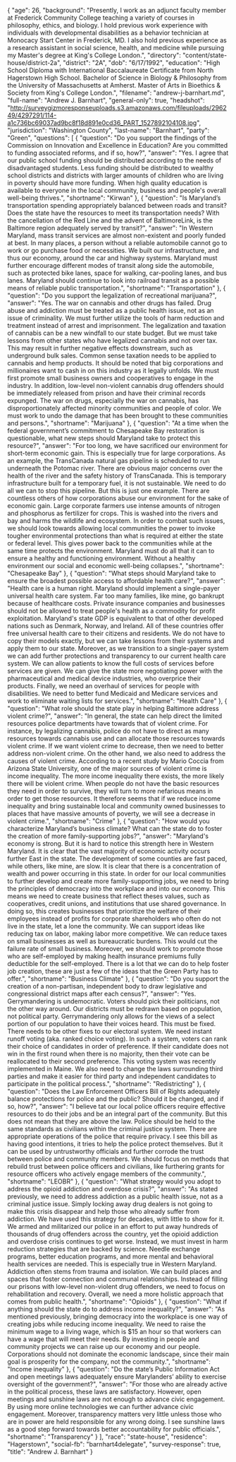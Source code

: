 {
  "age": 26,
  "background": "Presently, I work as an adjunct faculty member at Frederick Community College teaching a variety of courses in philosophy, ethics, and biology.  I hold previous work experience with individuals with developmental disabilities as a behavior technician at Monocacy Start Center in Frederick, MD.  I also hold previous experience as a research assistant in social science, health, and medicine while pursuing my Master's degree at King's College London.",
  "directory": "content/state-house/district-2a",
  "district": "2A",
  "dob": "6/17/1992",
  "education": "High School Diploma with International Baccalaureate Certificate from North Hagerstown High School.  Bachelor of Science in Biology & Philosophy from the University of Massachusetts at Amherst.  Master of Arts in Bioethics & Society from King's College London.",
  "filename": "andrew-j-barnhart.md",
  "full-name": "Andrew J. Barnhart",
  "general-only": true,
  "headshot": "http://surveygizmoresponseuploads.s3.amazonaws.com/fileuploads/296249/4297291/114-a1c736bc69037ad9bc8f18d891e0cd36_PART_1527892104108.jpg",
  "jurisdiction": "Washington County",
  "last-name": "Barnhart",
  "party": "Green",
  "questions": [
    {
      "question": "Do you support the findings of the Commission on Innovation and Excellence in Education? Are you committed to funding associated reforms, and if so, how?",
      "answer": "Yes. I agree that our public school funding should be distributed according to the needs of disadvantaged students. Less funding should be distributed to wealthy school districts and districts with larger amounts of children who are living in poverty should have more funding. When high quality education is available to everyone in the local community, business and people's overall well-being thrives.",
      "shortname": "Kirwan"
    },
    {
      "question": "Is Maryland’s transportation spending appropriately balanced between roads and transit? Does the state have the resources to meet its transportation needs? With the cancellation of the Red Line and the advent of BaltimoreLink, is the Baltimore region adequately served by transit?",
      "answer": "In Western Maryland, mass transit services are almost non-existent and poorly funded at best. In many places, a person without a reliable automobile cannot go to work or go purchase food or necessities. We built our infrastructure, and thus our economy, around the car and highway systems. Maryland must further encourage different modes of transit along side the automobile, such as protected bike lanes, space for walking, car-pooling lanes, and bus lanes. Maryland should continue to look into railroad transit as a possible means of reliable public transportation.",
      "shortname": "Transportation"
    },
    {
      "question": "Do you support the legalization of recreational marijuana?",
      "answer": "Yes. The war on cannabis and other drugs has failed. Drug abuse and addiction must be treated as a public health issue, not as an issue of criminality. We must further utilize the tools of harm reduction and treatment instead of arrest and imprisonment.  The legalization and taxation of cannabis can be a new windfall to our state budget. But we must take lessons from other states who have legalized cannabis and not over tax. This may result in further negative effects downstream, such as underground bulk sales. Common sense taxation needs to be applied to cannabis and hemp products. It should be noted that big corporations and millionaires want to cash in on this industry as it legally unfolds.  We must first promote small business owners and cooperatives to engage in the industry.  In addition, low-level non-violent cannabis drug offenders should be immediately released from prison and have their criminal records expunged. The war on drugs, especially the war on cannabis, has disproportionately affected minority communities and people of color. We must work to undo the damage that has been brought to these communities and persons.",
      "shortname": "Marijuana"
    },
    {
      "question": "At a time when the federal government’s commitment to Chesapeake Bay restoration is questionable, what new steps should Maryland take to protect this resource?",
      "answer": "For too long, we have sacrificed our environment for short-term economic gain. This is especially true for large corporations. As an example, the TransCanada natural gas pipeline is scheduled to run underneath the Potomac river. There are obvious major concerns over the health of the river and the safety history of TransCanada. This is temporary infrastructure built for a temporary fuel, it is not sustainable. We need to do all we can to stop this pipeline. But this is just one example. There are countless others of how corporations abuse our environment for the sake of economic gain. Large corporate farmers use intense amounts of nitrogen and phosphorus as fertilizer for crops. This is washed into the rivers and bay and harms the wildlife and ecosystem. In order to combat such issues, we should look towards allowing local communities the power to invoke tougher environmental protections than what is required at either the state or federal level. This gives power back to the communities while at the same time protects the environment.  Maryland must do all that it can to ensure a healthy and functioning environment. Without a healthy environment our social and economic well-being collapses.",
      "shortname": "Chesapeake Bay"
    },
    {
      "question": "What steps should Maryland take to ensure the broadest possible access to affordable health care?",
      "answer": "Health care is a human right. Maryland should implement a single-payer universal health care system. Far too many families, like mine, go bankrupt because of healthcare costs. Private insurance companies and businesses should not be allowed to treat people's health as a commodity for profit exploitation.  Maryland's state GDP is equivalent to that of other developed nations such as Denmark, Norway, and Ireland. All of these countries offer free universal health care to their citizens and residents. We do not have to copy their models exactly, but we can take lessons from their systems and apply them to our state.  Moreover, as we transition to a single-payer system we can add further protections and transparency to our current health care system. We can allow patients to know the full costs of services before services are given. We can give the state more negotiating power with the pharmaceutical and medical device industries, who overprice their products. Finally, we need an overhaul of services for people with disabilities. We need to better fund Medicaid and Medicare services and work to eliminate waiting lists for services.",
      "shortname": "Health Care"
    },
    {
      "question": "What role should the state play in helping Baltimore address violent crime?",
      "answer": "In general, the state can help direct the limited resources police departments have towards that of violent crime. For instance, by legalizing cannabis, police do not have to direct as many resources towards cannabis use and can allocate those resources towards violent crime. If we want violent crime to decrease, then we need to better address non-violent crime.  On the other hand, we also need to address the causes of violent crime. According to a recent study by Mario Coccia from Arizona State University, one of the major sources of violent crime is income inequality.  The more income inequality there exists, the more likely there will be violent crime. When people do not have the basic resources they need in order to survive, they will turn to more nefarious means in order to get those resources. It therefore seems that if we reduce income inequality and bring sustainable local and community owned businesses to places that have massive amounts of poverty, we will see a decrease in violent crime.",
      "shortname": "Crime"
    },
    {
      "question": "How would you characterize Maryland’s business climate? What can the state do to foster the creation of more family-supporting jobs?",
      "answer": "Maryland's economy is strong. But it is hard to notice this strength here in Western Maryland. It is clear that the vast majority of economic activity occurs further East in the state. The development of some counties are fast paced, while others, like mine, are slow. It is clear that there is a concentration of wealth and power occurring in this state.  In order for our local communities to further develop and create more family-supporting jobs, we need to bring the principles of democracy into the workplace and into our economy. This means we need to create business that reflect theses values, such as cooperatives, credit unions, and institutions that use shared governance. In doing so, this creates businesses that prioritize the welfare of their employees instead of profits for corporate shareholders who often do not live in the state, let a lone the community.  We can support ideas like reducing tax on labor, making labor more competitive. We can reduce taxes on small businesses as well as bureaucratic burdens. This would cut the failure rate of small business. Moreover, we should work to promote those who are self-employed by making health insurance premiums fully deductible for the self-employed.   There is a lot that we can do to help foster job creation, these are just a few of the ideas that the Green Party has to offer.",
      "shortname": "Business Climate"
    },
    {
      "question": "Do you support the creation of a non-partisan, independent body to draw legislative and congressional district maps after each census?",
      "answer": "Yes. Gerrymandering is undemocratic. Voters should pick their politicians, not the other way around. Our districts must be redrawn based on population, not political party. Gerrymandering only allows for the views of a select portion of our population to have their voices heard. This must be fixed.  There needs to be other fixes to our electoral system. We need instant runoff voting (aka. ranked choice voting). In such a system, voters can rank their choice of candidates in order of preference. If their candidate does not win in the first round when there is no majority, then their vote can be reallocated to their second preference. This voting system was recently implemented in Maine.  We also need to change the laws surrounding third parties and make it easier for third party and independent candidates to participate in the political process.",
      "shortname": "Redistricting"
    },
    {
      "question": "Does the Law Enforcement Officers Bill of Rights adequately balance protections for police and the public? Should it be changed, and if so, how?",
      "answer": "I believe tat our local police officers require effective resources to do their jobs and be an integral part of the community. But this does not mean that they are above the law. Police should be held to the same standards as civilians within the criminal justice system. There are appropriate operations of the police that require privacy. I see this bill as having good intentions, it tries to help the police protect themselves. But it can be used by untrustworthy officials and further corrode the trust between police and community members. We should focus on methods that rebuild trust between police officers and civilians, like furthering grants for resource officers who actively engage members of the community.",
      "shortname": "LEOBR"
    },
    {
      "question": "What strategy would you adopt to address the opioid addiction and overdose crisis?",
      "answer": "As stated previously, we need to address addiction as a public health issue, not as a criminal justice issue. Simply locking away drug dealers is not going to make this crisis disappear and help those who already suffer from addiction. We have used this strategy for decades, with little to show for it. We armed and militarized our police in an effort to put away hundreds of thousands of drug offenders across the country, yet the opioid addiction and overdose crisis continues to get worse. Instead, we must invest in harm reduction strategies that are backed by science. Needle exchange programs, better education programs, and more mental and behavioral health services are needed.  This is especially true in Western Maryland. Addiction often stems from trauma and isolation. We can build places and spaces that foster connection and communal relationships. Instead of filling our prisons with low-level non-violent drug offenders, we need to focus on rehabilitation and recovery. Overall, we need a more holistic approach that comes from public health.",
      "shortname": "Opioids"
    },
    {
      "question": "What if anything should the state do to address income inequality?",
      "answer": "As mentioned previously, bringing democracy into the workplace is one way of creating jobs while reducing income inequality.   We need to raise the minimum wage to a living wage, which is $15 an hour so that workers can have a wage that will meet their needs. By investing in people and community projects we can raise up our economy and our people. Corporations should not dominate the economic landscape, since their main goal is prosperity for the company, not the community.",
      "shortname": "Income inequality"
    },
    {
      "question": "Do the state’s Public Information Act and open meetings laws adequately ensure Marylanders’ ability to exercise oversight of the government?",
      "answer": "For those who are already active in the political process, these laws are satisfactory. However, open meetings and sunshine laws are not enough to advance civic engagement. By using more online technologies we can further advance civic engagement. Moreover, transparency matters very little unless those who are in power are held responsible for any wrong doing. I see sunshine laws as a good step forward towards better accountability for public officials.",
      "shortname": "Transparency"
    }
  ],
  "race": "state-house",
  "residence": "Hagerstown",
  "social-fb": "barnhart4delegate",
  "survey-response": true,
  "title": "Andrew J. Barnhart"
}
